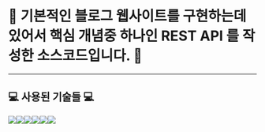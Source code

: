 
# 📡 기본적인 블로그 웹사이트를 구현하는데 있어서 핵심 개념중 하나인 REST API 를 작성한 소스코드입니다. 📡
***
## 💻 사용된 기술들 💻
<img src="https://img.shields.io/badge/HTML5-E34F26?style=flat-square&logo=html5&logoColor=000000"/><img src="https://img.shields.io/badge/CSSModules-000000?style=flat-square&logo=cssmodules&logoColor=fffff"/><img src="https://img.shields.io/badge/npm-CB3837?style=flat-square&logo=npm&logoColor=000000"/><img src="https://img.shields.io/badge/Express-000000?style=flat-square&logo=express&logoColor=ffffff"/><img src="https://img.shields.io/badge/🐻  Zustand-8A2BE2"/><img src="https://img.shields.io/badge/React-61DAFB?style=flat-square&logo=react&logoColor=000000"/>

